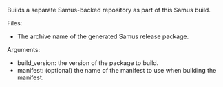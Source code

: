 Builds a separate Samus-backed repository as part of this Samus build.

Files:
  * The archive name of the generated Samus release package.

Arguments:
  * build_version: the version of the package to build.
  * manifest:      (optional) the name of the manifest to use when building the
                   manifest.
